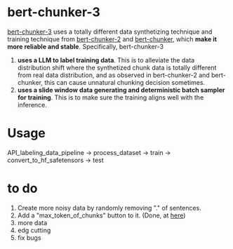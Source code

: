 # bert-chunker-3
[bert-chunker-3](https://huggingface.co/tim1900/bert-chunker-3) uses a totally different data synthetizing technique and training technique from [bert-chunker-2](https://huggingface.co/tim1900/bert-chunker-2) and [bert-chunker](https://huggingface.co/tim1900/bert-chunker), which **make it more reliable and stable**. Specifically, bert-chunker-3

1. **uses a LLM to label training data**. This is to alleviate the data distribution shift where the synthetized chunk data is totally different from real data distribution, and as observed in bert-chunker-2 and bert-chunker, this can cause unnatural chunking decision sometimes. 
2. **uses a slide window data generating and deterministic batch sampler for training**. This is to make sure the training aligns well with the inference.

# Usage
API_labeling_data_pipeline -> process_dataset -> train -> convert_to_hf_safetensors -> test

# to do
1. Create more noisy data by randomly removing "." of sentences.
2. Add a "max_token_of_chunks" button to it. (Done, at [here](https://huggingface.co/tim1900/bert-chunker-3#experemental))
3. more data
4. edg cutting
5. fix bugs
